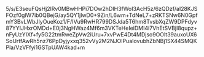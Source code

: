 5/s/E3seuFQsHj2lRv0MBwHHPi7DOw2hDIH3fWoI3AcH5z/6zQDzf/aI28KJSFOzf0glW7ib0QBejG/ay5QY1jlwD0+9Zin/L6wm+TdNeL7+zRKTSNw6N0GpfmY3BvLWbJIyOueKoz1/F/IVu9RwHR799DSJda5T6hm8TvsbXqZW9DPFdyv87YYIJHxrOMDd+E0j3NgHWaz4Mf6m3VKTeHeIeiDMI4i7VhEtSVBjI8qupz+nFyUzYIXf+fy5G22tmRweZpVw2iUru+7xvPwE4Dt4MDjso9OOlt39auxoUX6SoUrtfAwRh5nz76PpDyjyxxq352vVy2M2NJOlPuaIovubhZbNBj1SX44SMQKPla/VzVFfyi1GSTpUAW4kad+m
